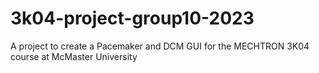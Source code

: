 # 3k04-project-group10-2023
A project to create a Pacemaker and DCM GUI for the MECHTRON 3K04 course at McMaster University
